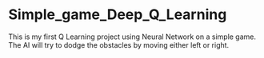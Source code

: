 # Simple_game_Deep_Q_Learning
This is my first Q Learning project using Neural Network on a simple game. The AI will try to dodge the obstacles by moving either left or right. 
